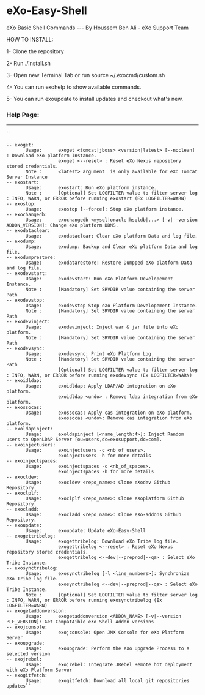 # eXo-Easy-Shell
eXo Basic Shell Commands 
--- By Houssem Ben Ali - eXo Support Team

HOW TO INSTALL: 

1- Clone the repository

2- Run ./install.sh

3- Open new Terminal Tab or run source ~/.exocmd/custom.sh

4- You can run exohelp to show available commands.

5- You can run exoupdate to install updates and checkout what's new.

### Help Page: 
------------
``

    -- exoget:
           Usage:      exoget <tomcat|jboss> <version|latest> [--noclean] : Download eXo platform Instance.
                       exoget <--reset> : Reset eXo Nexus repository stored credentials.
           Note :      <latest> argument  is only available for eXo Tomcat Server Instance
    -- exostart:
           Usage:      exostart: Run eXo platform instance.
           Note :      [Optional] Set LOGFILTER value to filter server log : INFO, WARN, or ERROR before running exostart (Ex LOGFILTER=WARN)
    -- exostop:
           Usage:      exostop [--force]: Stop eXo platform instance.
    -- exochangedb:
           Usage:      exochangedb <mysql|oracle|hsqldb|...> [-v|--version ADDON_VERSION]: Change eXo platform DBMS.
    -- exodataclear:
           Usage:      exodataclear: Clear eXo platform Data and log file.
    -- exodump:
           Usage:      exodump: Backup and Clear eXo platform Data and log file.
    -- exodumprestore:
           Usage:      exodatarestore: Restore Dumpped eXo platform Data and log file.
    -- exodevstart:
           Usage:      exodevstart: Run eXo Platform Developement Instance.
           Note :      [Mandatory] Set SRVDIR value containing the server Path
    -- exodevstop:
           Usage:      exodevstop Stop eXo Platform Developement Instance.
           Note :      [Mandatory] Set SRVDIR value containing the server Path
    -- exodevinject:
           Usage:      exodevinject: Inject war & jar file into eXo platform.
           Note :      [Mandatory] Set SRVDIR value containing the server Path
    -- exodevsync:
           Usage:      exodevsync: Print eXo Platform Log
           Note :      [Mandatory] Set SRVDIR value containing the server Path
                       [Optional] Set LOGFILTER value to filter server log : INFO, WARN, or ERROR before running exodevsync (Ex LOGFILTER=WARN)
    -- exoidldap:
           Usage:      exoidldap: Apply LDAP/AD integration on eXo platform.
                       exoidldap <undo> : Remove ldap integration from eXo platform.
    -- exossocas:
           Usage:      exossocas: Apply cas integration on eXo platform.
                       exossocas <undo>: Remove cas integration from eXo platform.
    -- exoldapinject:
           Usage:      exoldapinject [<name_length:4>]: Inject Random users to OpenLDAP Server [ou=users,dc=exosupport,dc=com].
    -- exoinjectusers:
           Usage:      exoinjectusers -c <nb_of_users>.
                       exoinjectusers -h for more details
    -- exoinjectspaces:
           Usage:      exoinjectspaces -c <nb_of_spaces>.
                       exoinjectspaces -h for more details
    -- exocldev:
           Usage:      exocldev <repo_name>: Clone eXodev Github Repository.
    -- exoclplf:
           Usage:      exoclplf <repo_name>: Clone eXoplatform Github Repository.
    -- exocladd:
           Usage:      exocladd <repo_name>: Clone eXo-addons Github Repository.
    -- exoupdate:
           Usage:      exoupdate: Update eXo-Easy-Shell
    -- exogettribelog:
           Usage:      exogettribelog: Download eXo Tribe log file.
                       exogettribelog <--reset> : Reset eXo Nexus repository stored credentials.
                       exogettribelog <--dev|--preprod|--qa> : Select eXo Tribe Instance.
    -- exosynctribelog:
           Usage:      exosynctribelog [-l <line_numbers>]: Synchronize eXo Tribe log file.
                       exosynctribelog <--dev|--preprod|--qa> : Select eXo Tribe Instance.
           Note :      [Optional] Set LOGFILTER value to filter server log : INFO, WARN, or ERROR before running exosynctribelog (Ex LOGFILTER=WARN)
    -- exogetaddonversion:
           Usage:      exogetaddonversion <ADDON_NAME> [-v|--version PLF_VERSION]: Get CompatAible eXo Shell Addon versions
    -- exojconsole:
           Usage:      exojconsole: Open JMX Console for eXo Platform Server
    -- exoupgrade:
           Usage:      exoupgrade: Perform the eXo Upgrade Process to a selected version
    -- exojrebel:
           Usage:      exojrebel: Integrate JRebel Remote hot deployment with eXo Platform Server
    -- exogitfetch:
           Usage:      exogitfetch: Download all local git repositories updates``
